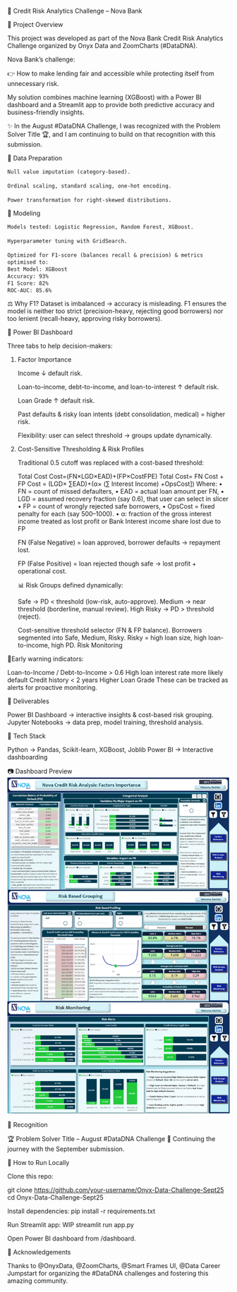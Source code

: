📌 Credit Risk Analytics Challenge – Nova Bank


🔹 Project Overview

This project was developed as part of the Nova Bank Credit Risk Analytics Challenge organized by Onyx Data and ZoomCharts (#DataDNA).

Nova Bank’s challenge:

👉 How to make lending fair and accessible while protecting itself from unnecessary risk.

My solution combines machine learning (XGBoost) with a Power BI dashboard and a Streamlit app to provide both predictive accuracy and business-friendly insights.

✨ In the August #DataDNA Challenge, I was recognized with the Problem Solver Title 🏆, and I am continuing to build on that recognition with this submission.


🔹 Data Preparation

    Null value imputation (category-based).
    
    Ordinal scaling, standard scaling, one-hot encoding.
    
    Power transformation for right-skewed distributions.


🔹 Modeling

    Models tested: Logistic Regression, Random Forest, XGBoost.
    
    Hyperparameter tuning with GridSearch.
    
    Optimized for F1-score (balances recall & precision) & metrics optimised to:
    Best Model: XGBoost
    Accuracy: 93%
    F1 Score: 82%
    ROC-AUC: 85.6%



⚖️ Why F1?
Dataset is imbalanced → accuracy is misleading. F1 ensures the model is neither too strict (precision-heavy, rejecting good borrowers) nor too lenient (recall-heavy, approving risky borrowers).



📌 Power BI Dashboard

Three tabs to help decision-makers:
1) Factor Importance

    Income ↓ default risk.
   
    Loan-to-income, debt-to-income, and loan-to-interest ↑ default risk.
   
    Loan Grade ↑ default risk.
   
    Past defaults & risky loan intents (debt consolidation, medical) = higher risk.
   
    Flexibility: user can select threshold → groups update dynamically.

2) Cost-Sensitive Thresholding & Risk Profiles

    Traditional 0.5 cutoff was replaced with a cost-based threshold:
    
    Total Cost
    Cost=(FN×LGD×EAD)+(FP×CostFPE)
    Total Cost= FN Cost + FP Cost = (LGD× ∑EAD)+(α× (∑ Interest Income) +OpsCost])
    Where:
    •	FN = count of missed defaulters,
    •	EAD = actual loan amount per FN,
    •	LGD = assumed recovery fraction (say 0.6), that user can select in slicer
    •	FP = count of wrongly rejected safe borrowers,
    •	OpsCost = fixed penalty for each (say $500–$1000).
    • α: fraction of the gross interest income treated as lost profit or Bank Interest income share lost due to FP
    
    FN (False Negative) = loan approved, borrower defaults → repayment lost.
    
    FP (False Positive) = loan rejected though safe → lost profit + operational cost.


    📊 Risk Groups defined dynamically:
    
    Safe → PD < threshold (low-risk, auto-approve).
    Medium → near threshold (borderline, manual review).
    High Risky → PD > threshold (reject).
    
    Cost-sensitive threshold selector (FN & FP balance).
    Borrowers segmented into Safe, Medium, Risky.
    Risky = high loan size, high loan-to-income, high PD.
    Risk Monitoring

🔹Early warning indicators:

Loan-to-Income / Debt-to-Income > 0.6
High loan interest rate more likely default
Credit history < 2 years
Higher Loan Grade
These can be tracked as alerts for proactive monitoring.


🔹 Deliverables

Power BI Dashboard → interactive insights & cost-based risk grouping.
Jupyter Notebooks → data prep, model training, threshold analysis.


🔹 Tech Stack

Python → Pandas, Scikit-learn, XGBoost, Joblib
Power BI → Interactive dashboarding


📷 Dashboard Preview ![Dashboard Preview](Nova_Bank_Credit_Analysis.png)

🔹 Recognition

🏆 Problem Solver Title – August #DataDNA Challenge
🙌 Continuing the journey with the September submission.


🔹 How to Run Locally

Clone this repo:

git clone https://github.com/your-username/Onyx-Data-Challenge-Sept25
cd Onyx-Data-Challenge-Sept25



Install dependencies:
pip install -r requirements.txt


Run Streamlit app: WIP streamlit run app.py


Open Power BI dashboard from /dashboard.

🔹 Acknowledgements

Thanks to @OnyxData, @ZoomCharts, @Smart Frames UI, @Data Career Jumpstart for organizing the #DataDNA challenges and fostering this amazing community.
